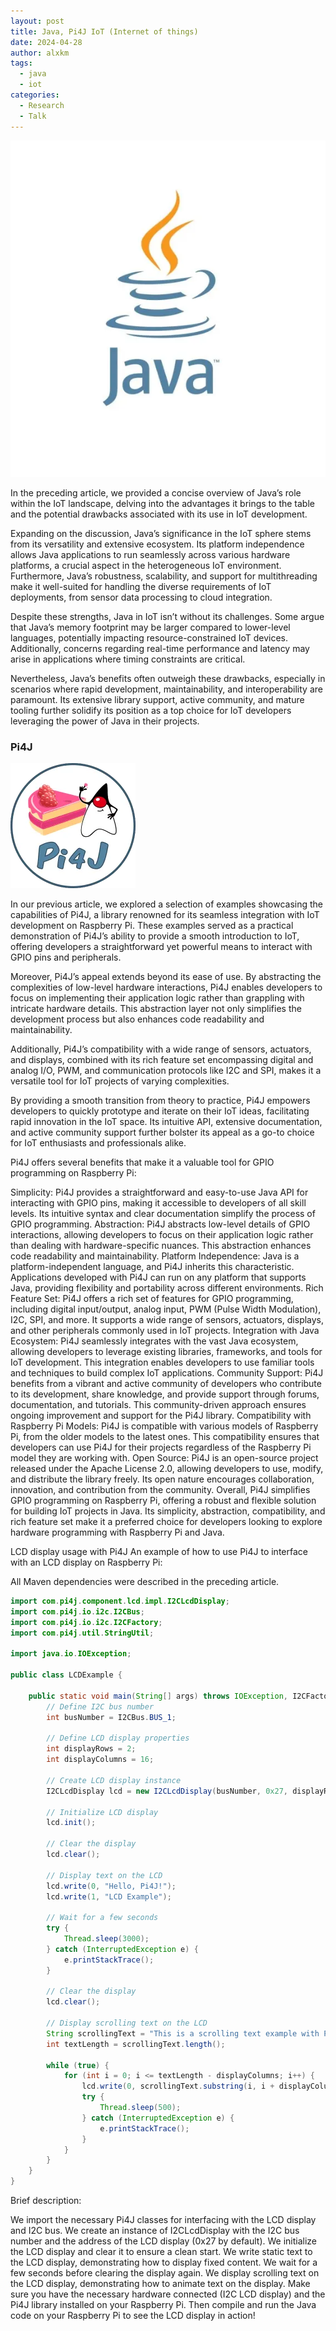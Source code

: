 ```yaml
---
layout: post
title: Java, Pi4J IoT (Internet of things)
date: 2024-04-28
author: alxkm
tags:
  - java
  - iot
categories:
  - Research
  - Talk
---
```


![image](/assets/img/java-iot-pi4j/java_logo.jpeg)

In the preceding article, we provided a concise overview of Java’s role within the IoT landscape, delving into the advantages it brings to the table and the potential drawbacks associated with its use in IoT development.

Expanding on the discussion, Java’s significance in the IoT sphere stems from its versatility and extensive ecosystem. Its platform independence allows Java applications to run seamlessly across various hardware platforms, a crucial aspect in the heterogeneous IoT environment. Furthermore, Java’s robustness, scalability, and support for multithreading make it well-suited for handling the diverse requirements of IoT deployments, from sensor data processing to cloud integration.

Despite these strengths, Java in IoT isn’t without its challenges. Some argue that Java’s memory footprint may be larger compared to lower-level languages, potentially impacting resource-constrained IoT devices. Additionally, concerns regarding real-time performance and latency may arise in applications where timing constraints are critical.

Nevertheless, Java’s benefits often outweigh these drawbacks, especially in scenarios where rapid development, maintainability, and interoperability are paramount. Its extensive library support, active community, and mature tooling further solidify its position as a top choice for IoT developers leveraging the power of Java in their projects.

### Pi4J

![image](/assets/img/java-iot-pi4j/pi4j_logo.jpeg)

In our previous article, we explored a selection of examples showcasing the capabilities of Pi4J, a library renowned for its seamless integration with IoT development on Raspberry Pi. These examples served as a practical demonstration of Pi4J’s ability to provide a smooth introduction to IoT, offering developers a straightforward yet powerful means to interact with GPIO pins and peripherals.

Moreover, Pi4J’s appeal extends beyond its ease of use. By abstracting the complexities of low-level hardware interactions, Pi4J enables developers to focus on implementing their application logic rather than grappling with intricate hardware details. This abstraction layer not only simplifies the development process but also enhances code readability and maintainability.

Additionally, Pi4J’s compatibility with a wide range of sensors, actuators, and displays, combined with its rich feature set encompassing digital and analog I/O, PWM, and communication protocols like I2C and SPI, makes it a versatile tool for IoT projects of varying complexities.

By providing a smooth transition from theory to practice, Pi4J empowers developers to quickly prototype and iterate on their IoT ideas, facilitating rapid innovation in the IoT space. Its intuitive API, extensive documentation, and active community support further bolster its appeal as a go-to choice for IoT enthusiasts and professionals alike.

Pi4J offers several benefits that make it a valuable tool for GPIO programming on Raspberry Pi:

Simplicity: Pi4J provides a straightforward and easy-to-use Java API for interacting with GPIO pins, making it accessible to developers of all skill levels. Its intuitive syntax and clear documentation simplify the process of GPIO programming.
Abstraction: Pi4J abstracts low-level details of GPIO interactions, allowing developers to focus on their application logic rather than dealing with hardware-specific nuances. This abstraction enhances code readability and maintainability.
Platform Independence: Java is a platform-independent language, and Pi4J inherits this characteristic. Applications developed with Pi4J can run on any platform that supports Java, providing flexibility and portability across different environments.
Rich Feature Set: Pi4J offers a rich set of features for GPIO programming, including digital input/output, analog input, PWM (Pulse Width Modulation), I2C, SPI, and more. It supports a wide range of sensors, actuators, displays, and other peripherals commonly used in IoT projects.
Integration with Java Ecosystem: Pi4J seamlessly integrates with the vast Java ecosystem, allowing developers to leverage existing libraries, frameworks, and tools for IoT development. This integration enables developers to use familiar tools and techniques to build complex IoT applications.
Community Support: Pi4J benefits from a vibrant and active community of developers who contribute to its development, share knowledge, and provide support through forums, documentation, and tutorials. This community-driven approach ensures ongoing improvement and support for the Pi4J library.
Compatibility with Raspberry Pi Models: Pi4J is compatible with various models of Raspberry Pi, from the older models to the latest ones. This compatibility ensures that developers can use Pi4J for their projects regardless of the Raspberry Pi model they are working with.
Open Source: Pi4J is an open-source project released under the Apache License 2.0, allowing developers to use, modify, and distribute the library freely. Its open nature encourages collaboration, innovation, and contribution from the community.
Overall, Pi4J simplifies GPIO programming on Raspberry Pi, offering a robust and flexible solution for building IoT projects in Java. Its simplicity, abstraction, compatibility, and rich feature set make it a preferred choice for developers looking to explore hardware programming with Raspberry Pi and Java.

LCD display usage with Pi4J
An example of how to use Pi4J to interface with an LCD display on Raspberry Pi:

All Maven dependencies were described in the preceding article.


````java
import com.pi4j.component.lcd.impl.I2CLcdDisplay;
import com.pi4j.io.i2c.I2CBus;
import com.pi4j.io.i2c.I2CFactory;
import com.pi4j.util.StringUtil;

import java.io.IOException;

public class LCDExample {

    public static void main(String[] args) throws IOException, I2CFactory.UnsupportedBusNumberException {
        // Define I2C bus number
        int busNumber = I2CBus.BUS_1;

        // Define LCD display properties
        int displayRows = 2;
        int displayColumns = 16;

        // Create LCD display instance
        I2CLcdDisplay lcd = new I2CLcdDisplay(busNumber, 0x27, displayRows, displayColumns);

        // Initialize LCD display
        lcd.init();

        // Clear the display
        lcd.clear();

        // Display text on the LCD
        lcd.write(0, "Hello, Pi4J!");
        lcd.write(1, "LCD Example");

        // Wait for a few seconds
        try {
            Thread.sleep(3000);
        } catch (InterruptedException e) {
            e.printStackTrace();
        }

        // Clear the display
        lcd.clear();

        // Display scrolling text on the LCD
        String scrollingText = "This is a scrolling text example with Pi4J and LCD display.";
        int textLength = scrollingText.length();

        while (true) {
            for (int i = 0; i <= textLength - displayColumns; i++) {
                lcd.write(0, scrollingText.substring(i, i + displayColumns));
                try {
                    Thread.sleep(500);
                } catch (InterruptedException e) {
                    e.printStackTrace();
                }
            }
        }
    }
}
````


Brief description:

We import the necessary Pi4J classes for interfacing with the LCD display and I2C bus.
We create an instance of I2CLcdDisplay with the I2C bus number and the address of the LCD display (0x27 by default).
We initialize the LCD display and clear it to ensure a clean start.
We write static text to the LCD display, demonstrating how to display fixed content.
We wait for a few seconds before clearing the display again.
We display scrolling text on the LCD display, demonstrating how to animate text on the display.
Make sure you have the necessary hardware connected (I2C LCD display) and the Pi4J library installed on your Raspberry Pi. Then compile and run the Java code on your Raspberry Pi to see the LCD display in action!

